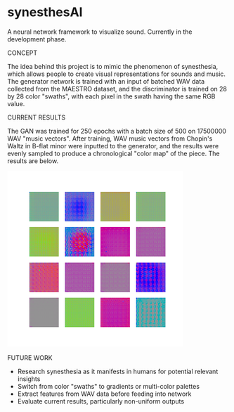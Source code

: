 # synesthesAI
A neural network framework to visualize sound.
Currently in the development phase.


CONCEPT

The idea behind this project is to mimic the phenomenon of synesthesia, which allows people to create visual representations
for sounds and music. The generator network is trained with an input of batched WAV data collected from the MAESTRO dataset, and 
the discriminator is trained on 28 by 28 color "swaths", with each pixel in the swath having the same RGB value. 


CURRENT RESULTS

The GAN was trained for 250 epochs with a batch size of 500 on 17500000 WAV "music vectors". After training, WAV music vectors from 
Chopin's Waltz in B-flat minor were inputted to the generator, and the results were evenly sampled to produce a chronological
"color map" of the piece. The results are below. 

![results](results/test1_even_dist.png)

FUTURE WORK

- Research synesthesia as it manifests in humans for potential relevant insights
- Switch from color "swaths" to gradients or multi-color palettes
- Extract features from WAV data before feeding into network
- Evaluate current results, particularly non-uniform outputs


